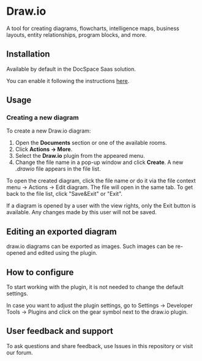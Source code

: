 # Draw.io

A tool for creating diagrams, flowcharts, intelligence maps, business layouts, entity relationships, program blocks, and more.

## Installation

Available by default in the DocSpace Saas solution.

You can enable it following the instructions [here](../developing-plugins/adding-plugin.md#enabling-system-plugins).

## Usage

### Creating a new diagram

To create a new Draw.io diagram:

1. Open the **Documents** section or one of the available rooms.
2. Click **Actions -> More**.
3. Select the **Draw.io** plugin from the appeared menu.
4. Change the file name in a pop-up window and click **Create**. A new *.drawio* file appears in the file list.

To open the created diagram, click the file name or do it via the file context menu -> Actions -> Edit diagram. The file will open in the same tab. To get back to the file list, click "Save&Exit" or "Exit".

If a diagram is opened by a user with the view rights, only the Exit button is available. Any changes made by this user will not be saved.

## Editing an exported diagram

draw.io diagrams can be exported as images. Such images can be re-opened and edited using the plugin.

## How to configure

To start working with the plugin, it is not needed to change the default settings.

In case you want to adjust the plugin settings, go to Settings -> Developer Tools -> Plugins and click on the gear symbol next to the draw.io plugin.

## User feedback and support

To ask questions and share feedback, use Issues in this repository or visit our forum.
